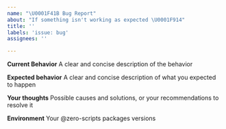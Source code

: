 ```yaml
---
name: "\U0001F41B Bug Report"
about: "If something isn't working as expected \U0001F914"
title: ''
labels: 'issue: bug'
assignees: ''

---
```


**Current Behavior**
A clear and concise description of the behavior

**Expected behavior**
A clear and concise description of what you expected to happen

**Your thoughts**
Possible causes and solutions, or your recommendations to resolve it

**Environment**
Your @zero-scripts packages versions
